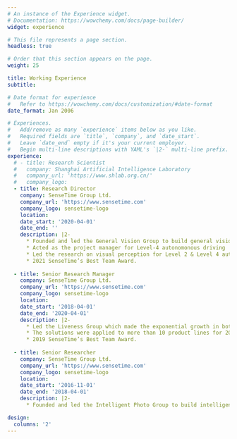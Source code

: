 ```yaml
---
# An instance of the Experience widget.
# Documentation: https://wowchemy.com/docs/page-builder/
widget: experience

# This file represents a page section.
headless: true

# Order that this section appears on the page.
weight: 25

title: Working Experience
subtitle: 

# Date format for experience
#   Refer to https://wowchemy.com/docs/customization/#date-format
date_format: Jan 2006

# Experiences.
#   Add/remove as many `experience` items below as you like.
#   Required fields are `title`, `company`, and `date_start`.
#   Leave `date_end` empty if it's your current employer.
#   Begin multi-line descriptions with YAML's `|2-` multi-line prefix.
experience:
  # - title: Research Scientist
  #   company: Shanghai Artificial Intelligence Laboratory
  #   company_url: 'https://www.shlab.org.cn/'
  #   company_logo: 
  - title: Research Director
    company: SenseTime Group Ltd.
    company_url: 'https://www.sensetime.com'
    company_logo: sensetime-logo
    location: 
    date_start: '2020-04-01'
    date_end: ''
    description: |2-
      * Founded and led the General Vision Group to build general vision paradigm named INTERN based on multi-modal signals.
      * Acted as the project manager for Level-4 autonomonous driving
      * Led the research on visual perception for Level 2 & Level 4 autonomonous driving
      * 2021 SenseTime’s Best Team Award.
      
  - title: Senior Research Manager
    company: SenseTime Group Ltd.
    company_url: 'https://www.sensetime.com'
    company_logo: sensetime-logo
    location: 
    date_start: '2018-04-01'
    date_end: '2020-04-01'
    description: |2-
      * Led the Liveness Group which made the exponential growth in both accuracy and applicable usage of face anti-spoofing and face forgery detection.
      * The solutions were applied to more than 10 product lines for 200 customers that make cities safer and more efficient.
      * 2019 SenseTime’s Best Team Award.
  
  - title: Senior Researcher
    company: SenseTime Group Ltd.
    company_url: 'https://www.sensetime.com'
    company_logo: sensetime-logo
    location: 
    date_start: '2016-11-01'
    date_end: '2018-04-01'
    description: |2-
      * Founded and led the Intelligent Photo Group to build intelligent solutions on image and video recognition, especially for video surveilliance.

design:
  columns: '2'
---
```

